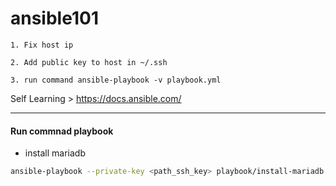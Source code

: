 # ansible101

`1. Fix host ip`

`2. Add public key to host in ~/.ssh`

`3. run command ansible-playbook -v playbook.yml`

Self Learning > https://docs.ansible.com/

---

#### Run commnad playbook
- install mariadb
```bash
ansible-playbook --private-key <path_ssh_key> playbook/install-mariadb.yml
```
